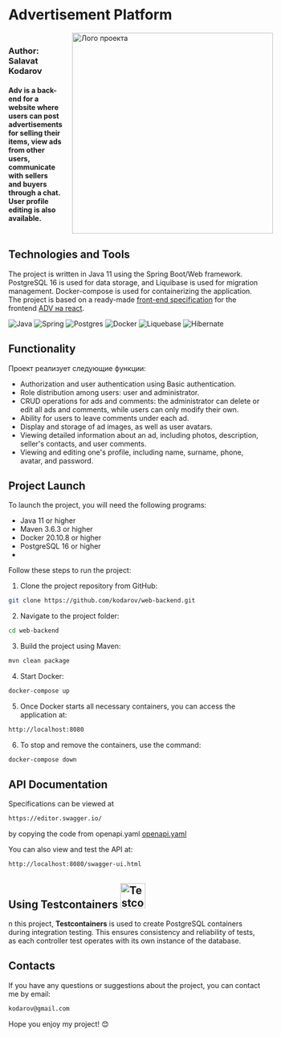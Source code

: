 # Advertisement Platform
<div style="display: flex; align-items: center; justify-content: space-between;">
  <div style="width: 60%;">
    <h3>
    <p>Author: Salavat Kodarov</p></h3>
<h4>Adv is a back-end for a website where users can post
advertisements for selling their items, view ads from 
other users, communicate with sellers and buyers through a chat. 
User profile editing is also available.</h4>
  </div>
  <img src="banner.gif" alt="Лого проекта" width="400" hspace="20"/>
</div>



## Technologies and Tools

The project is written in Java 11 using the Spring Boot/Web framework. PostgreSQL 16 is used for data storage, and Liquibase is used for migration management.
Docker-compose is used for containerizing the application.
The project is based on a ready-made [front-end specification](https://example.com/path/to/your/specification.yaml) for the frontend
[ADV на react](https://github.com/BizinMitya/front-react-avito).

![Java](https://img.shields.io/badge/java-11-%23ED8B00.svg?style=for-the-badge&logo=openjdk&logoColor=white)
![Spring](https://img.shields.io/badge/spring--boot-2.7.15-%236DB33F.svg?style=for-the-badge&logo=spring&logoColor=white)
![Postgres](https://img.shields.io/badge/postgres-16-%23316192.svg?style=for-the-badge&logo=postgresql&logoColor=white)
![Docker](https://img.shields.io/badge/docker-%230db7ed.svg?style=for-the-badge&logo=docker&logoColor=white)
![Liquebase](https://img.shields.io/badge/liquibase-%230db7ed.svg?style=for-the-badge&logo=liquibase&logoColor=white)
![Hibernate](https://img.shields.io/badge/hibernate-%236DB33F.svg?style=for-the-badge&logo=hibernate&logoColor=white)

## Functionality

Проект реализует следующие функции:

- Authorization and user authentication using Basic authentication.
- Role distribution among users: user and administrator.
- CRUD operations for ads and comments: the administrator can delete or edit all ads and comments, while users can only modify their own.
- Ability for users to leave comments under each ad.
- Display and storage of ad images, as well as user avatars.
- Viewing detailed information about an ad, including photos, description, seller's contacts, and user comments.
- Viewing and editing one's profile, including name, surname, phone, avatar, and password.

## Project Launch
To launch the project, you will need the following programs:

- Java 11 or higher
- Maven 3.6.3 or higher
- Docker 20.10.8 or higher
- PostgreSQL 16 or higher
-
Follow these steps to run the project:

1. Clone the project repository from GitHub:

```bash
git clone https://github.com/kodarov/web-backend.git
```

2. Navigate to the project folder:

```bash
cd web-backend
```

3. Build the project using Maven:

```bash
mvn clean package
```

4. Start Docker:

```bash
docker-compose up
```

5. Once Docker starts all necessary containers, you can access the application at:

```bash
http://localhost:8080
```

6. To stop and remove the containers, use the command:

```bash
docker-compose down
```

## API Documentation
Specifications can be viewed at
```bash
https://editor.swagger.io/ 
```
by copying the code from openapi.yaml
[openapi.yaml](https://github.com/BizinMitya/front-react-avito/blob/main/openapi.yaml)

You can also view and test the API at:

```bash
http://localhost:8080/swagger-ui.html
```


## Using Testcontainers <img src="https://avatars.githubusercontent.com/u/13393021?s=200&v=4" alt="Testcontainers" width="50" height="50">

n this project, <b>Testcontainers</b> is used to create PostgreSQL containers during integration testing. This ensures consistency and reliability of tests, as each controller test operates with its own instance of the database.



## Contacts

If you have any questions or suggestions about the project, you can contact me by email:

```bash
kodarov@gmail.com
```

Hope you enjoy my project! 😊